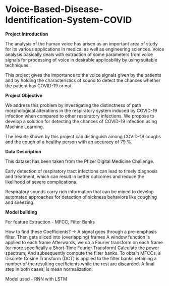 # Voice-Based-Disease-Identification-System-COVID
**Project Introduction**

The analysis of the human voice has arisen as an important area of study for its various applications in medical as well as engineering sciences. Voice analysis basically deals with extraction of some parameters from voice signals for processing of voice in desirable applicability by using suitable techniques.

This project gives the importance to the voice signals given by the patients and by holding the characteristics of sound to detect the chances whether the patient has COVID-19 or not.

**Project Objective**

We address this problem by investigating the distinctness of path morphological alterations in the respiratory system induced by COVID-19 infection when compared to other respiratory infections. We propose to develop a solution for detecting the chances of COVID-19 infection using Machine Learning.

The results shown by this project can distinguish among COVID-19 coughs and the cough of a healthy person with an accuracy of 79 %. 

**Data Description**

This dataset has been taken from the Pfizer Digital Medicine Challenge.

Early detection of respiratory tract infections can lead to timely diagnosis and treatment, which can result in better outcomes and reduce the likelihood of severe complications.

Respiratory sounds carry rich information that can be mined to develop automated approaches for detection of sickness behaviors like coughing and sneezing.



**Model building**

For feature Extraction - MFCC, Filter Banks

How to find these Coefficients?
-> A signal goes through a pre-emphasis filter.
    Then gets sliced into (overlapping) frames
    A window function is applied to each frame
    Afterwards, we do a Fourier transform on each frame (or more specifically a Short-Time Fourier Transform)
    Calculate the power spectrum;
    And subsequently compute the filter banks.
    To obtain MFCCs, a Discrete Cosine Transform (DCT) is applied to the filter banks retaining a number of the resulting coefficients while the rest are discarded.
    A final step in both cases, is mean normalization.

Model used - RNN with LSTM
